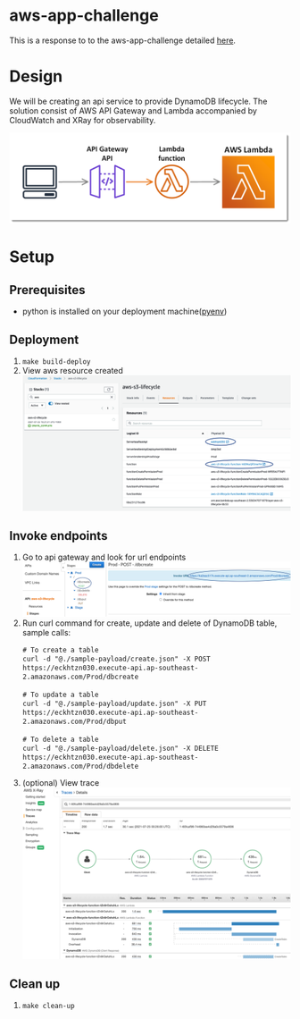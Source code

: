 # aws-app-challenge
This is a response to to the aws-app-challenge detailed [here](https://github.com/tnh/interviews/blob/main/aws-app/README.md).

# Design
We will be creating an api service to provide DynamoDB lifecycle.  The solution consist of AWS API Gateway and Lambda 
accompanied by CloudWatch and XRay for observability.

![Trace](readme-images/arch.png)

# Setup
## Prerequisites

* python is installed on your deployment machine([pyenv](https://github.com/pyenv/pyenv))

## Deployment

1. `make build-deploy`
2. View aws resource created
    ![Trace](readme-images/stack.png)

## Invoke endpoints

1. Go to api gateway and look for url endpoints
    ![Trace](readme-images/finding-endpoints.png)
2. Run curl command for create, update and delete of DynamoDB table, sample calls:
    ```
    # To create a table
    curl -d "@./sample-payload/create.json" -X POST https://eckhtzn030.execute-api.ap-southeast-2.amazonaws.com/Prod/dbcreate

    # To update a table
    curl -d "@./sample-payload/update.json" -X PUT https://eckhtzn030.execute-api.ap-southeast-2.amazonaws.com/Prod/dbput

    # To delete a table
    curl -d "@./sample-payload/delete.json" -X DELETE https://eckhtzn030.execute-api.ap-southeast-2.amazonaws.com/Prod/dbdelete
    ```
3. (optional) View trace
    ![Trace](readme-images/xray.png)

## Clean up

1. `make clean-up`
